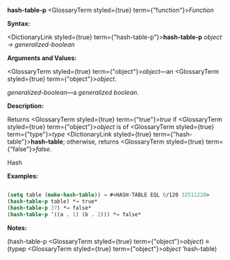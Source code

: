 **hash-table-p** <GlossaryTerm styled={true} term={"function"}><i>Function</i></GlossaryTerm> 



**Syntax:** 



<DictionaryLink styled={true} term={"hash-table-p"}><b>hash-table-p</b></DictionaryLink> *object → generalized-boolean* 



**Arguments and Values:** 



<GlossaryTerm styled={true} term={"object"}><i>object</i></GlossaryTerm>—an <GlossaryTerm styled={true} term={"object"}><i>object</i></GlossaryTerm>. 



*generalized-boolean*—a *generalized boolean*. 



**Description:** 



Returns <GlossaryTerm styled={true} term={"true"}><i>true</i></GlossaryTerm> if <GlossaryTerm styled={true} term={"object"}><i>object</i></GlossaryTerm> is of <GlossaryTerm styled={true} term={"type"}><i>type</i></GlossaryTerm> <DictionaryLink styled={true} term={"hash-table"}><b>hash-table</b></DictionaryLink>; otherwise, returns <GlossaryTerm styled={true} term={"false"}><i>false</i></GlossaryTerm>. 



Hash 



 



 



**Examples:**
```lisp

(setq table (make-hash-table)) → #<HASH-TABLE EQL 0/120 32511220> 
(hash-table-p table) *→ true* 
(hash-table-p 37) *→ false* 
(hash-table-p ’((a . 1) (b . 2))) *→ false* 

```
**Notes:** 



(hash-table-p <GlossaryTerm styled={true} term={"object"}><i>object</i></GlossaryTerm>) *≡* (typep <GlossaryTerm styled={true} term={"object"}><i>object</i></GlossaryTerm> ’hash-table) 



